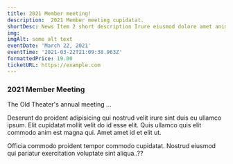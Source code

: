 ```yaml
---
title: 2021 Member meeting!
description:  2021 Member meeting cupidatat.
shortDesc: News Item 2 short description Irure eiusmod dolore amet anim non laboris amet.
img: 
imgAlt: some alt text
eventDate: 'March 22, 2021'
eventTime: '2021-03-22T21:09:38.963Z'
formattedPrice: 19.00
ticketURL: https://example.com
---
```


### 2021 Member Meeting

The Old Theater's annual meeting ...

Deserunt do proident adipisicing qui nostrud velit irure sint duis eu ullamco ipsum. Elit cupidatat mollit velit do id esse elit. Quis ullamco quis elit commodo anim est magna qui. Amet amet id et elit ut. 

Officia commodo proident tempor commodo cupidatat. Nostrud eiusmod qui pariatur exercitation voluptate sint aliqua..??